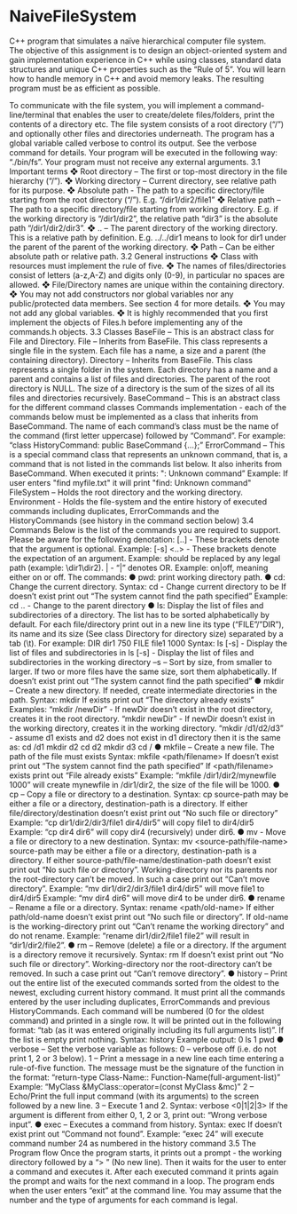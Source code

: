 # NaiveFileSystem
C++ program that simulates a naïve hierarchical computer file system.  
The objective of this assignment is to design an object-oriented system and gain implementation
experience in C++ while using classes, standard data structures and unique C++ properties such
as the “Rule of 5”. You will learn how to handle memory in C++ and avoid memory leaks. The
resulting program must be as efficient as possible.  

To communicate with the file system, you will implement a command-line/terminal that enables
the user to create/delete files/folders, print the contents of a directory etc.
The file system consists of a root directory (“/”) and optionally other files and directories
underneath.
The program has a global variable called verbose to control its output. See the verbose
command for details.
Your program will be executed in the following way: “./bin/fs”. Your program must not receive
any external arguments.
3.1 Important terms
❖ Root directory – The first or top-most directory in the file hierarchy (“/”).
❖ Working directory – Current directory, see relative path for its purpose.
❖ Absolute path - The path to a specific directory/file starting from the root directory (“/”). E.g.
“/dir1/dir2/file1”
❖ Relative path – The path to a specific directory/file starting from working directory. E.g. if
the working directory is “/dir1/dir2”, the relative path “dir3” is the absolute path
“/dir1/dir2/dir3”.
❖ .. – The parent directory of the working directory. This is a relative path by definition. E.g.
../../dir1 means to look for dir1 under the parent of the parent of the working directory. 
❖ Path – Can be either absolute path or relative path.
3.2 General instructions
❖ Class with resources must implement the rule of five.
❖ The names of files/directories consist of letters (a-z,A-Z) and digits only (0-9), in particular no
spaces are allowed.
❖ File/Directory names are unique within the containing directory.
❖ You may not add constructors nor global variables nor any public/protected data members.
See section 4 for more details.
❖ You may not add any global variables.
❖ It is highly recommended that you first implement the objects of Files.h before implementing
any of the commands.h objects.
3.3 Classes
BaseFile – This is an abstract class for File and Directory.
File – Inherits from BaseFile. This class represents a single file in the system. Each file has a
name, a size and a parent (the containing directory).
Directory – Inherits from BaseFile. This class represents a single folder in the system. Each
directory has a name and a parent and contains a list of files and directories. The parent of the
root directory is NULL. The size of a directory is the sum of the sizes of all its files and directories
recursively.
BaseCommand – This is an abstract class for the different command classes
Commands implementation - each of the commands below must be implemented as a class
that inherits from BaseCommand. The name of each command’s class must be the name of the
command (first letter uppercase) followed by “Command”.
For example: “class HistoryCommand: public BaseCommand {…};”
ErrorCommand – This is a special command class that represents an unknown command, that is,
a command that is not listed in the commands list below. It also inherits from BaseCommand.
When executed it prints: "<the-input-command>: Unknown command”
Example: If user enters "find myfile.txt" it will print "find: Unknown command"
FileSystem – Holds the root directory and the working directory.
Environment - Holds the file-system and the entire history of executed commands including
duplicates, ErrorCommands and the HistoryCommands (see history in the command section
below)
3.4 Commands
Below is the list of the commands you are required to support.
Please be aware for the following denotation:
[..] - These brackets denote that the argument is optional. Example: [-s]
<..> - These brackets denote the expectation of an argument.
 Example: <path> should be replaced by any legal path (example: \dir1\dir2).
| - “|” denotes OR. Example: on|off, meaning either on or off.
The commands:
● pwd: print working directory path.
● cd: Change the current directory.
Syntax: cd <path> - Change current directory to be <path>
If <path> doesn’t exist print out “The system cannot find the path specified”
Example: cd .. - Change to the parent directory
● ls: Display the list of files and subdirectories of a directory. The list has to be sorted
alphabetically by default. For each file/directory print out in a new line its type
(“FILE”/”DIR”), its name and its size (See class Directory for directory size) separated by a tab 
(\t).
For example:
DIR dir1 750
FILE file1 1000
Syntax: ls [-s] <path> - Display the list of files and subdirectories in <path>
 ls [-s] - Display the list of files and subdirectories in the working directory
–s – Sort by size, from smaller to larger. If two or more files have the same size, sort them
alphabetically.
If <path> doesn’t exist print out “The system cannot find the path specified”
● mkdir – Create a new directory. If needed, create intermediate directories in the path.
Syntax: mkdir <path>
If <path> exists print out “The directory already exists”
Examples:
“mkdir /newDir” - If newDir doesn’t exist in the root directory, creates it in the root
directory.
“mkdir newDir” - If newDir doesn’t exist in the working directory, creates it in the working
directory.
“mkdir /d1/d2/d3” - assume d1 exists and d2 does not exist in d1 directory then it is the
same as:
cd /d1
mkdir d2
cd d2
mkdir d3
cd /
● mkfile – Create a new file. The path of the file must exists
Syntax: mkfile <path/filename> <size>
If <path> doesn’t exist print out “The system cannot find the path specified”
If <path/filename> exists print out “File already exists”
Example: “mkfile /dir1/dir2/mynewfile 1000” will create mynewfile in /dir1/dir2, the size of
the file will be 1000.
● cp – Copy a file or directory to a destination.
Syntax: cp <source-path> <destination-path>
source-path may be either a file or a directory, destination-path is a directory.
If either file/directory/destination doesn’t exist print out “No such file or directory”
Example: “cp dir1/dir2/dir3/file1 dir4/dir5” will copy file1 to dir4/dir5
Example: “cp dir4 dir6” will copy dir4 (recursively) under dir6.
● mv - Move a file or directory to a new destination.
Syntax: mv <source-path/file-name> <destination-path>
source-path may be either a file or a directory, destination-path is a directory.
If either source-path/file-name/destination-path doesn’t exist print out “No such file or
directory”.
Working-directory nor its parents nor the root-directory can’t be moved. In such a case print
out “Can’t move directory”.
Example: “mv dir1/dir2/dir3/file1 dir4/dir5” will move file1 to dir4/dir5
Example: “mv dir4 dir6” will move dir4 to be under dir6.
● rename – Rename a file or a directory.
Syntax: rename <path/old-name> <new-name>
If either path/old-name doesn’t exist print out “No such file or directory”.
If old-name is the working-directory print out “Can’t rename the working directory” and do
not rename.
Example: “rename dir1/dir2/file1 file2” will result in “dir1/dir2/file2”.
● rm – Remove (delete) a file or a directory. If the argument is a directory remove it
recursively.
Syntax: rm <path>
If <path> doesn’t exist print out “No such file or directory”.
Working-directory nor the root-directory can’t be removed. In such a case print out “Can’t
remove directory”.
● history – Print out the entire list of the executed commands sorted from the oldest to the
newest, excluding current history command. It must print all the commands entered by the
user including duplicates, ErrorCommands and previous HistoryCommands. Each command
will be numbered (0 for the oldest command) and printed in a single row. It will be printed
out in the following format: “<index>tab<the command> (as it was entered originally
including its full arguments list)”. If the list is empty print nothing.
Syntax: history
Example output:
0 ls
1 pwd
● verbose – Set the verbose variable as follows:
0 – verbose off (i.e. do not print 1, 2 or 3 below).
1 – Print a message in a new line each time entering a rule-of-five function. The message
must be the signature of the function in the format:
“return-type Class-Name:: Function-Name(full-argument-list)”
Example: “MyClass &MyClass::operator=(const MyClass &mc)”
2 – Echo/Print the full input command (with its arguments) to the screen followed by a new
line.
3 – Execute 1 and 2.
Syntax: verbose <0|1|2|3>
If the argument is different from either 0, 1, 2 or 3, print out: “Wrong verbose input”.
● exec – Executes a command from history.
Syntax: exec <command-number>
If <command-number> doesn’t exist print out “Command not found”.
Example: “exec 24” will execute command number 24 as numbered in the history command
3.5 The Program flow
Once the program starts, it prints out a prompt - the working directory followed by a “> ” (No
new line). Then it waits for the user to enter a command and executes it. After each executed 
command it prints again the prompt and waits for the next command in a loop. The program
ends when the user enters “exit” at the command line.
You may assume that the number and the type of arguments for each command is legal.
